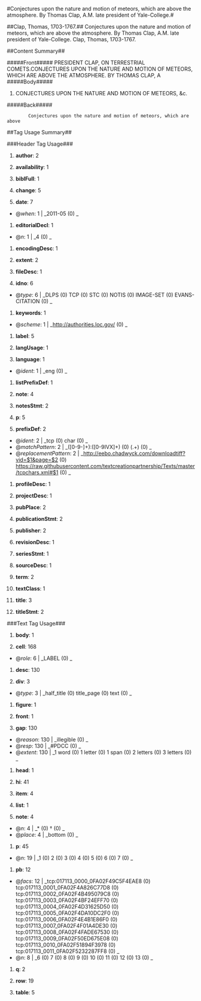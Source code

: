 
#Conjectures upon the nature and motion of meteors, which are above the atmosphere. By Thomas Clap, A.M. late president of Yale-College.#

##Clap, Thomas, 1703-1767.##
Conjectures upon the nature and motion of meteors, which are above the atmosphere. By Thomas Clap, A.M. late president of Yale-College.
Clap, Thomas, 1703-1767.

##Content Summary##

#####Front#####
PRESIDENT CLAP, ON TERRESTRIAL COMETS.CONJECTURES UPON THE NATURE AND MOTION OF METEORS, WHICH ARE ABOVE THE ATMOSPHERE. BY THOMAS CLAP, A
#####Body#####

1. CONJECTURES UPON THE NATURE AND MOTION OF METEORS, &c.

#####Back#####

   
      
         
            Conjectures upon the nature and motion of meteors, which are above
##Tag Usage Summary##

###Header Tag Usage###

1.  __author__: 2

1.  __availability__: 1

1.  __biblFull__: 1

1.  __change__: 5

1.  __date__: 7
  * @_when_: 1 | _2011-05 (0) _

1.  __editorialDecl__: 1
  * @_n_: 1 | _4 (0) _

1.  __encodingDesc__: 1

1.  __extent__: 2

1.  __fileDesc__: 1

1.  __idno__: 6
  * @_type_: 6 | _DLPS (0) TCP (0) STC (0) NOTIS (0) IMAGE-SET (0) EVANS-CITATION (0) _

1.  __keywords__: 1
  * @_scheme_: 1 | _http://authorities.loc.gov/ (0) _

1.  __label__: 5

1.  __langUsage__: 1

1.  __language__: 1
  * @_ident_: 1 | _eng (0) _

1.  __listPrefixDef__: 1

1.  __note__: 4

1.  __notesStmt__: 2

1.  __p__: 5

1.  __prefixDef__: 2
  * @_ident_: 2 | _tcp (0) char (0) _
  * @_matchPattern_: 2 | _([0-9\-]+):([0-9IVX]+) (0) (.+) (0) _
  * @_replacementPattern_: 2 | _http://eebo.chadwyck.com/downloadtiff?vid=$1&page=$2 (0) https://raw.githubusercontent.com/textcreationpartnership/Texts/master/tcpchars.xml#$1 (0) _

1.  __profileDesc__: 1

1.  __projectDesc__: 1

1.  __pubPlace__: 2

1.  __publicationStmt__: 2

1.  __publisher__: 2

1.  __revisionDesc__: 1

1.  __seriesStmt__: 1

1.  __sourceDesc__: 1

1.  __term__: 2

1.  __textClass__: 1

1.  __title__: 3

1.  __titleStmt__: 2



###Text Tag Usage###

1.  __body__: 1

1.  __cell__: 168
  * @_role_: 6 | _LABEL (0) _

1.  __desc__: 130

1.  __div__: 3
  * @_type_: 3 | _half_title (0) title_page (0) text (0) _

1.  __figure__: 1

1.  __front__: 1

1.  __gap__: 130
  * @_reason_: 130 | _illegible (0) _
  * @_resp_: 130 | _#PDCC (0) _
  * @_extent_: 130 | _1 word (0) 1 letter (0) 1 span (0) 2 letters (0) 3 letters (0) _

1.  __head__: 1

1.  __hi__: 41

1.  __item__: 4

1.  __list__: 1

1.  __note__: 4
  * @_n_: 4 | _* (0) † (0) _
  * @_place_: 4 | _bottom (0) _

1.  __p__: 45
  * @_n_: 19 | _1 (0) 2 (0) 3 (0) 4 (0) 5 (0) 6 (0) 7 (0) _

1.  __pb__: 12
  * @_facs_: 12 | _tcp:017113_0000_0FA02F49C5F4EAE8 (0) tcp:017113_0001_0FA02F4A826C77D8 (0) tcp:017113_0002_0FA02F4B495079C8 (0) tcp:017113_0003_0FA02F4BF24EFF70 (0) tcp:017113_0004_0FA02F4D31625D50 (0) tcp:017113_0005_0FA02F4DA10DC2F0 (0) tcp:017113_0006_0FA02F4E4B1E86F0 (0) tcp:017113_0007_0FA02F4F01A4DE30 (0) tcp:017113_0008_0FA02F4FADE67530 (0) tcp:017113_0009_0FA02F50ED675E08 (0) tcp:017113_0010_0FA02F51894F3978 (0) tcp:017113_0011_0FA02F5232287FF8 (0) _
  * @_n_: 8 | _6 (0) 7 (0) 8 (0) 9 (0) 10 (0) 11 (0) 12 (0) 13 (0) _

1.  __q__: 2

1.  __row__: 19

1.  __table__: 5

